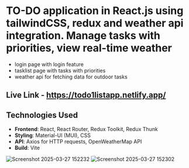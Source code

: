 # TO-DO application in React.js using tailwindCSS, redux and weather api integration. Manage tasks with priorities, view real-time weather 
- login page with login feature
- tasklist page with tasks with priorities
- weather api for fetching data for outdoor tasks

## Live Link - https://todo1listapp.netlify.app/

## Technologies Used

- **Frontend**: React, React Router, Redux Toolkit, Redux Thunk  
- **Styling**: Material-UI (MUI), CSS  
- **API**: Axios for HTTP requests, OpenWeatherMap API  
- **Build**: Vite


![Screenshot 2025-03-27 152232](https://github.com/user-attachments/assets/38d8fc1c-5033-4b58-ab4a-1687857d06e4)
![Screenshot 2025-03-27 152302](https://github.com/user-attachments/assets/feb3a615-545a-4e3e-a168-2908b2229347)
